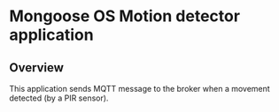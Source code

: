 # Mongoose OS Motion detector application

## Overview

This application sends MQTT message to the broker when a movement detected (by a PIR sensor).
